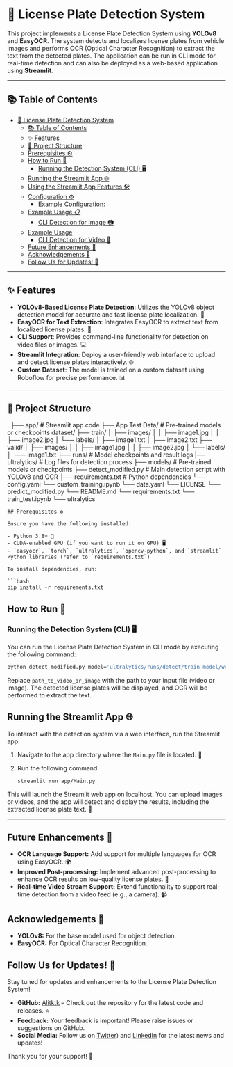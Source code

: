 # 🚗 License Plate Detection System

This project implements a License Plate Detection System using **YOLOv8** and **EasyOCR**. The system detects and localizes license plates from vehicle images and performs OCR (Optical Character Recognition) to extract the text from the detected plates. The application can be run in CLI mode for real-time detection and can also be deployed as a web-based application using **Streamlit**.

---

## 📚 Table of Contents

- [🚗 License Plate Detection System](#-license-plate-detection-system)
  - [📚 Table of Contents](#-table-of-contents)
  - [✨ Features](#-features)
  - [📁 Project Structure](#-project-structure)
  - [Prerequisites ⚙️](#prerequisites-️)
  - [How to Run 🚀](#how-to-run-)
    - [Running the Detection System (CLI) 🖥️](#running-the-detection-system-cli-️)
  - [Running the Streamlit App 🌐](#running-the-streamlit-app-)
  - [Using the Streamlit App Features 🛠️](#using-the-streamlit-app-features-️)
  - [Configuration ⚙️](#configuration-️)
    - [Example Configuration:](#example-configuration)
  - [Example Usage 📋](#example-usage-)
    - [CLI Detection for Image 📷](#cli-detection-for-image-)
  - [Example Usage](#example-usage)
    - [CLI Detection for Video 🎥](#cli-detection-for-video-)
  - [Future Enhancements 🚀](#future-enhancements-)
  - [Acknowledgements 🙏](#acknowledgements-)
  - [Follow Us for Updates! 🌟](#follow-us-for-updates-)

---

## ✨ Features

- **YOLOv8-Based License Plate Detection**: Utilizes the YOLOv8 object detection model for accurate and fast license plate localization. 🎯
- **EasyOCR for Text Extraction**: Integrates EasyOCR to extract text from localized license plates. 📝
- **CLI Support**: Provides command-line functionality for detection on video files or images. 💻
- **Streamlit Integration**: Deploy a user-friendly web interface to upload and detect license plates interactively. 🌐
- **Custom Dataset**: The model is trained on a custom dataset using Roboflow for precise performance. 📊

---

## 📁 Project Structure

.
├── app/                    # Streamlit app code
├── App Test Data/                 # Pre-trained models or checkpoints
dataset/
├── train/
│   ├── images/
│   │   ├── image1.jpg
│   │   ├── image2.jpg
│   └── labels/
│       ├── image1.txt
│       ├── image2.txt
├── valid/
│   ├── images/
│   │   ├── image1.jpg
│   │   ├── image2.jpg
│   └── labels/
│       ├── image1.txt
├── runs/                   # Model checkpoints and result logs
|── ultralytics/                   # Log files for detection process
├── models/                 # Pre-trained models or checkpoints
├── detect_modified.py       # Main detection script with YOLOv8 and OCR
├── requirements.txt        # Python dependencies
└── config.yaml
└── custom_training.ipynb
└── data.yaml
└── LICENSE
└── predict_modified.py
└── README.md
└── requirements.txt
└── train_test.ipynb
└── ultralytics
```
## Prerequisites ⚙️

Ensure you have the following installed:

- Python 3.8+ 🐍
- CUDA-enabled GPU (if you want to run it on GPU) 🖥️
- `easyocr`, `torch`, `ultralytics`, `opencv-python`, and `streamlit` Python libraries (refer to `requirements.txt`)

To install dependencies, run:

```bash
pip install -r requirements.txt
```

## How to Run 🚀

### Running the Detection System (CLI) 🖥️

You can run the License Plate Detection System in CLI mode by executing the following command:

```bash
python detect_modified.py model='ultralytics/runs/detect/train_model/weights/best.pt' source='path_to_video_or_image'
```

Replace `path_to_video_or_image` with the path to your input file (video or image). The detected license plates will be displayed, and OCR will be performed to extract the text.

## Running the Streamlit App 🌐

To interact with the detection system via a web interface, run the Streamlit app:

1. Navigate to the app directory where the `Main.py` file is located. 📁
2. Run the following command:

   ```bash
   streamlit run app/Main.py
   ```

This will launch the Streamlit web app on localhost. You can upload images or videos, and the app will detect and display the results, including the extracted license plate text. 📸

---

## Future Enhancements 🚀

- **OCR Language Support:** Add support for multiple languages for OCR using EasyOCR. 🌍
- **Improved Post-processing:** Implement advanced post-processing to enhance OCR results on low-quality license plates. 🔧
- **Real-time Video Stream Support:** Extend functionality to support real-time detection from a video feed (e.g., a camera). 📹

## Acknowledgements 🙏

- **YOLOv8:** For the base model used for object detection.
- **EasyOCR:** For Optical Character Recognition.

## Follow Us for Updates! 🌟

Stay tuned for updates and enhancements to the License Plate Detection System!

- **GitHub:** [Alitktk](https://github.com/Alitktk) – Check out the repository for the latest code and releases. ⭐️
- **Feedback:** Your feedback is important! Please raise issues or suggestions on GitHub.
- **Social Media:** Follow us on [Twitter](https://www.twitter.com/engr_ali_nawaz)) and [LinkedIn](https://www.linkedin.com/in/ali-nawaz-khattak/) for the latest news and updates!

Thank you for your support! 💖
